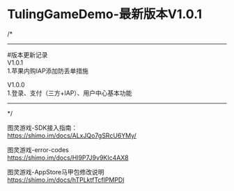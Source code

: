 TulingGameDemo-最新版本V1.0.1
====

/*
 ************************************************************
  
 #版本更新记录<br>
 V1.0.1<br>
 1.苹果内购IAP添加防丢单措施<br>

 
 V1.0.0<br>
 1.登录、支付（三方+IAP）、用户中心基本功能<br>
 
 
 ************************************************************
*/

图灵游戏-SDK接入指南：<br>
https://shimo.im/docs/ALxJQo7gSRcU6YMy/

图灵游戏-error-codes<br>
https://shimo.im/docs/Hl9P7J9v9KIc4AX8

图灵游戏-AppStore马甲包修改说明<br>
https://shimo.im/docs/hTPLktfTcfIPMPDl

